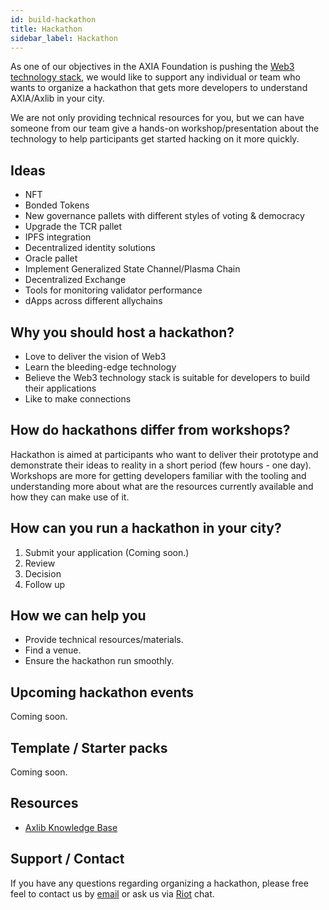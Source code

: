 ```yaml
---
id: build-hackathon
title: Hackathon
sidebar_label: Hackathon
---
```


As one of our objectives in the AXIA Foundation is pushing the [Web3 technology stack](http://wiki.AXIA.org/en/latest/tech_stack/tech_stack_overview/), we would like to support any individual or team who wants to organize a hackathon that gets more developers to understand AXIA/Axlib in your city.

We are not only providing technical resources for you, but we can have someone from our team give a hands-on workshop/presentation about the technology to help participants get started hacking on it more quickly.

## Ideas

- NFT
- Bonded Tokens
- New governance pallets with different styles of voting & democracy
- Upgrade the TCR pallet
- IPFS integration
- Decentralized identity solutions
- Oracle pallet
- Implement Generalized State Channel/Plasma Chain
- Decentralized Exchange
- Tools for monitoring validator performance
- dApps across different allychains

## Why you should host a hackathon?

- Love to deliver the vision of Web3
- Learn the bleeding-edge technology
- Believe the Web3 technology stack is suitable for developers to build their applications
- Like to make connections

## How do hackathons differ from workshops?

Hackathon is aimed at participants who want to deliver their prototype and demonstrate their ideas to reality in a short period (few hours - one day). Workshops are more for getting developers familiar with the tooling and understanding more about what are the resources currently available and how they can make use of it.

## How can you run a hackathon in your city?

1. Submit your application (Coming soon.)
2. Review
3. Decision
4. Follow up

## How we can help you

- Provide technical resources/materials.
- Find a venue.
- Ensure the hackathon run smoothly.

## Upcoming hackathon events

Coming soon.

## Template / Starter packs

Coming soon.

## Resources

- [Axlib Knowledge Base](https://axlib.dev/docs/en/)

## Support / Contact

If you have any questions regarding organizing a hackathon, please free feel to contact us by [email](mailto:events@AXIA.org) or ask us via [Riot](https://riot.im/app/#/room/#AXIA-watercooler:matrix.org) chat.

